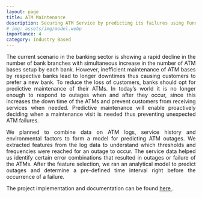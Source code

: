 ```yaml
---
layout: page
title: ATM Maintenance
description: Securing ATM Service by predicting its failures using Fundamental Machine Learning 
# img: assets/img/model.webp
importance: 4
category: Industry Based
---
```


<p align="justify"> The current scenario in the banking sector is showing a rapid decline in the number of bank branches with simultaneous increase in the number of ATM bases setup by each bank. However, inefficient maintenance of ATM bases by respective banks lead to longer downtimes thus causing customers to prefer a new bank. To reduce the loss of customers, banks should opt for predictive maintenance of their ATMs. In today’s world it is no longer enough to respond to outages when and after they occur, since this increases the down time of the ATMs and prevent customers from receiving services when needed. Predictive maintenance will enable proactively deciding when a maintenance visit is needed thus preventing unexpected ATM failures.  </p>

<p align="justify"> We planned to combine data on ATM logs, service history and environmental factors to form a model for predicting ATM outages. We extracted features from the log data to understand which thresholds and frequencies were reached for an outage to occur. The service data helped us identify certain error combinations that resulted in outages or failure of the ATMs. After the feature selection, we ran an analytical model to predict outages and determine a pre-defined time interval right before the occurrence of a failure.</p>

<p align="justify"> The project implementation and documentation can be found <a href="https://github.com/ParthLa/ATM-Maintenance"> here </a>. </p>
